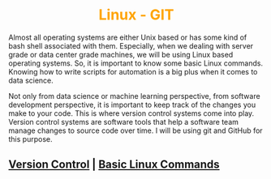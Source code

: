 <h1 align="center" style="color: orange">Linux - GIT</h1>

Almost all operating systems are either Unix based or has some kind of bash shell associated with them. Especially, when we dealing with server grade or data center grade machines, we will be using Linux based operating systems. So, it is important to know some basic Linux commands. Knowing how to write scripts for automation is a big plus when it comes to data science.

Not only from data science or machine learning perspective, from software development perspective, it is important to keep track of the changes you make to your code. This is where version control systems come into play. Version control systems are software tools that help a software team manage changes to source code over time. I will be using git and GitHub for this purpose.

## [Version Control](./VersionControl.md) | [Basic Linux Commands](./Linux_commands.md)
